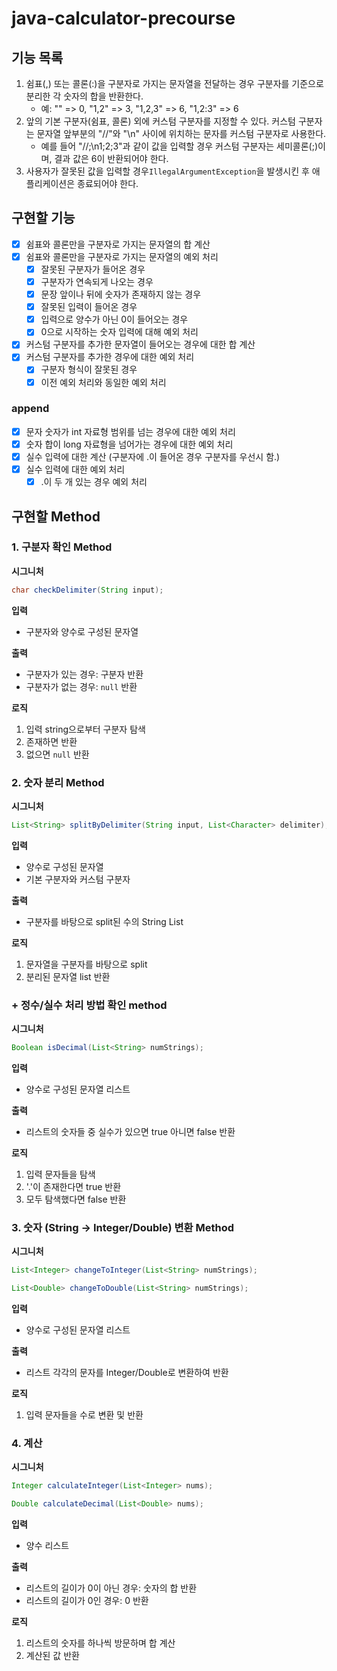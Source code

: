 # java-calculator-precourse

## 기능 목록

1. 쉼표(,) 또는 콜론(:)을 구분자로 가지는 문자열을 전달하는 경우 구분자를 기준으로 분리한 각 숫자의 합을 반환한다.
    - 예: "" => 0, "1,2" => 3, "1,2,3" => 6, "1,2:3" => 6
2. 앞의 기본 구분자(쉼표, 콜론) 외에 커스텀 구분자를 지정할 수 있다. 커스텀 구분자는 문자열 앞부분의 "//"와 "\n" 사이에 위치하는 문자를 커스텀 구분자로 사용한다.
    - 예를 들어 "//;\n1;2;3"과 같이 값을 입력할 경우 커스텀 구분자는 세미콜론(;)이며, 결과 값은 6이 반환되어야 한다.
3. 사용자가 잘못된 값을 입력할 경우`IllegalArgumentException`을 발생시킨 후 애플리케이션은 종료되어야 한다.

## 구현할 기능

- [x]  쉼표와 콜론만을 구분자로 가지는 문자열의 합 계산
- [x]  쉼표와 콜론만을 구분자로 가지는 문자열의 예외 처리
    - [x]  잘못된 구분자가 들어온 경우
    - [x]  구분자가 연속되게 나오는 경우
    - [x]  문장 앞이나 뒤에 숫자가 존재하지 않는 경우
    - [x]  잘못된 입력이 들어온 경우
    - [x]  입력으로 양수가 아닌 0이 들어오는 경우
    - [x]  0으로 시작하는 숫자 입력에 대해 예외 처리
- [x]  커스텀 구분자를 추가한 문자열이 들어오는 경우에 대한 합 계산
- [x]  커스텀 구분자를 추가한 경우에 대한 예외 처리
    - [x]  구분자 형식이 잘못된 경우
    - [x]  이전 예외 처리와 동일한 예외 처리

### append

- [x]  문자 숫자가 int 자료형 범위를 넘는 경우에 대한 예외 처리
- [x]  숫자 합이 long 자료형을 넘어가는 경우에 대한 예외 처리
- [x]  실수 입력에 대한 계산 (구분자에 .이 들어온 경우 구분자를 우선시 함.)
- [x]  실수 입력에 대한 예외 처리
    - [x]  .이 두 개 있는 경우 예외 처리

## 구현할 Method

### 1. 구분자 확인 Method

**시그니처**

```java
char checkDelimiter(String input);
```

**입력**

- 구분자와 양수로 구성된 문자열

**출력**

- 구분자가 있는 경우: 구분자 반환
- 구분자가 없는 경우: `null` 반환

**로직**

1. 입력 string으로부터 구분자 탐색
2. 존재하면 반환
3. 없으면 `null` 반환

### 2. 숫자 분리 Method

**시그니처**

```java
List<String> splitByDelimiter(String input, List<Character> delimiter);
```

**입력**

- 양수로 구성된 문자열
- 기본 구분자와 커스텀 구분자

**출력**

- 구분자를 바탕으로 split된 수의 String List

**로직**

1. 문자열을 구분자를 바탕으로 split
2. 분리된 문자열 list 반환

### + 정수/실수 처리 방법 확인 method

**시그니처**

```java
Boolean isDecimal(List<String> numStrings);
```

**입력**

- 양수로 구성된 문자열 리스트

**출력**

- 리스트의 숫자들 중 실수가 있으면 true 아니면 false 반환

**로직**

1. 입력 문자들을 탐색
2. '.'이 존재한다면 true 반환
3. 모두 탐색했다면 false 반환

### 3. 숫자 (String → Integer/Double) 변환 Method

**시그니처**

```java
List<Integer> changeToInteger(List<String> numStrings);

List<Double> changeToDouble(List<String> numStrings);
```

**입력**

- 양수로 구성된 문자열 리스트

**출력**

- 리스트 각각의 문자를 Integer/Double로 변환하여 반환

**로직**

1. 입력 문자들을 수로 변환 및 반환

### 4. 계산

**시그니처**

```java
Integer calculateInteger(List<Integer> nums);

Double calculateDecimal(List<Double> nums);
```

**입력**

- 양수 리스트

**출력**

- 리스트의 길이가 0이 아닌 경우: 숫자의 합 반환
- 리스트의 길이가 0인 경우: 0 반환

**로직**

1. 리스트의 숫자를 하나씩 방문하며 합 계산
2. 계산된 값 반환